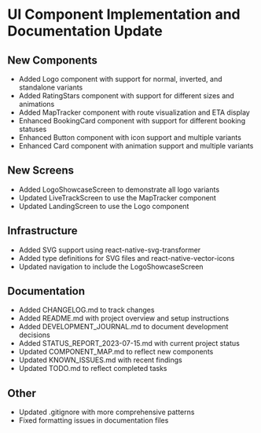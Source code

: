 # UI Component Implementation and Documentation Update

## New Components
- Added Logo component with support for normal, inverted, and standalone variants
- Added RatingStars component with support for different sizes and animations
- Added MapTracker component with route visualization and ETA display
- Enhanced BookingCard component with support for different booking statuses
- Enhanced Button component with icon support and multiple variants
- Enhanced Card component with animation support and multiple variants

## New Screens
- Added LogoShowcaseScreen to demonstrate all logo variants
- Updated LiveTrackScreen to use the MapTracker component
- Updated LandingScreen to use the Logo component

## Infrastructure
- Added SVG support using react-native-svg-transformer
- Added type definitions for SVG files and react-native-vector-icons
- Updated navigation to include the LogoShowcaseScreen

## Documentation
- Added CHANGELOG.md to track changes
- Added README.md with project overview and setup instructions
- Added DEVELOPMENT_JOURNAL.md to document development decisions
- Added STATUS_REPORT_2023-07-15.md with current project status
- Updated COMPONENT_MAP.md to reflect new components
- Updated KNOWN_ISSUES.md with recent findings
- Updated TODO.md to reflect completed tasks

## Other
- Updated .gitignore with more comprehensive patterns
- Fixed formatting issues in documentation files

